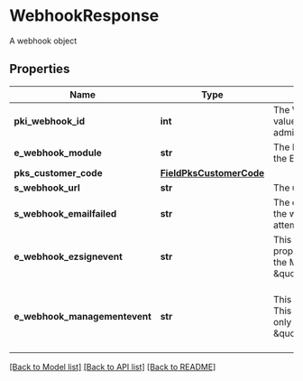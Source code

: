 # WebhookResponse

A webhook object

## Properties
Name | Type | Description | Notes
------------ | ------------- | ------------- | -------------
**pki_webhook_id** | **int** | The Webhook ID. This value is visible in the admin interface. | 
**e_webhook_module** | **str** | The Module generating the Event. | 
**pks_customer_code** | [**FieldPksCustomerCode**](FieldPksCustomerCode.md) |  | 
**s_webhook_url** | **str** | The url being called | 
**s_webhook_emailfailed** | **str** | The email that will receive the webhook in case all attempts fail. | 
**e_webhook_ezsignevent** | **str** | This Ezsign Event. This property will be set only if the Module is \&quot;Ezsign\&quot;. | [optional] 
**e_webhook_managementevent** | **str** | This Management Event. This property will be set only if the Module is \&quot;Management\&quot;. | [optional]  if omitted the server will use the default value of "UserCreated"

[[Back to Model list]](../README.md#documentation-for-models) [[Back to API list]](../README.md#documentation-for-api-endpoints) [[Back to README]](../README.md)


